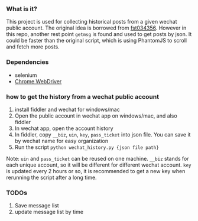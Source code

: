 ### What is it?
This project is used for collecting historical posts from a given wechat public account. The original idea is borrowed from [fst034356](https://github.com/fst034356/crawler/tree/master/wechat). However in this repo, another rest point `getmsg` is found and used to get posts by json. It could be faster than the original script, which is using PhantomJS to scroll and fetch more posts.

### Dependencies
- selenium
- [Chrome WebDriver](https://sites.google.com/a/chromium.org/chromedriver/downloads)

### how to get the history from a wechat public account
1. install fiddler and wechat for windows/mac
2. Open the public account in wechat app on windows/mac, and also fiddler
3. In wechat app, open the account history
4. In fiddler, copy `__biz`, `uin`, `key`, `pass_ticket` into json file. You can save it by wechat name for easy organization
5. Run the script `python wechat_history.py {json file path}`

Note: `uin` and `pass_ticket` can be reused on one machine. `__biz` stands for each unique account, so it will be different for different wechat account. `key` is updated every 2 hours or so, it is recommended to get a new key when rerunning the script after a long time.

### TODOs
1. Save message list
2. update message list by time
